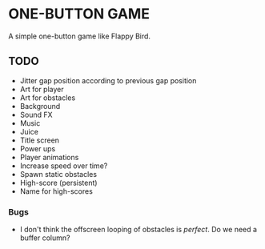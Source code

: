 # ONE-BUTTON GAME

A simple one-button game like Flappy Bird.

## TODO

- Jitter gap position according to previous gap position
- Art for player
- Art for obstacles
- Background
- Sound FX
- Music
- Juice
- Title screen
- Power ups
- Player animations
- Increase speed over time?
- Spawn static obstacles
- High-score (persistent)
- Name for high-scores

### Bugs

- I don't think the offscreen looping of obstacles is _perfect_. Do we need a buffer column?
